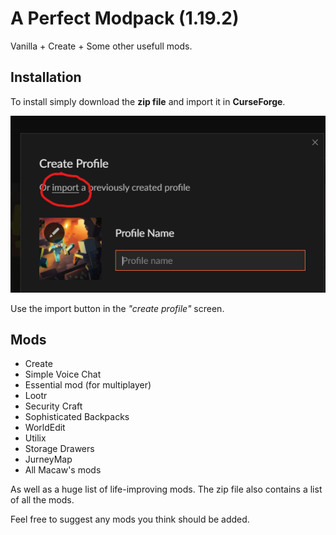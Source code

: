 # A Perfect Modpack (1.19.2)
 Vanilla + Create + Some other usefull mods.
 
 ## Installation
 To install simply download the **zip file** and import it in **CurseForge**.

![Use the import button in the create profile screen](/import.png)

Use the import button in the *"create profile"* screen.

## Mods
- Create
- Simple Voice Chat
- Essential mod (for multiplayer)
- Lootr
- Security Craft
- Sophisticated Backpacks
- WorldEdit
- Utilix
- Storage Drawers
- JurneyMap
- All Macaw's mods

As well as a huge list of life-improving mods. The zip file also contains a list of all the mods.

Feel free to suggest any mods you think should be added.
